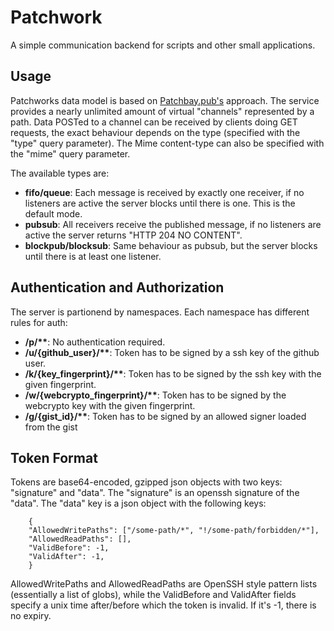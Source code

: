# Patchwork

A simple communication backend for scripts and other small applications.

## Usage

Patchworks data model is based on
[Patchbay.pub\'s](https://patchbay.pub) approach. The service provides a
nearly unlimited amount of virtual \"channels\" represented by a path.
Data POSTed to a channel can be received by clients doing GET requests,
the exact behaviour depends on the type (specified with the \"type\"
query parameter). The Mime content-type can also be specified with the
\"mime\" query parameter.

The available types are:

-   **fifo/queue**: Each message is received by exactly one receiver, if
    no listeners are active the server blocks until there is one. This
    is the default mode.
-   **pubsub**: All receivers receive the published message, if no
    listeners are active the server returns \"HTTP 204 NO CONTENT\".
-   **blockpub/blocksub**: Same behaviour as pubsub, but the server
    blocks until there is at least one listener.

## Authentication and Authorization

The server is partionend by namespaces. Each namespace has different
rules for auth:

-   **/p/\*\***: No authentication required.
-   **/u/{github_user}/\*\***: Token has to be signed by a ssh key of
    the github user.
-   **/k/{key_fingerprint}/\*\***: Token has to be signed by the ssh key
    with the given fingerprint.
-   **/w/{webcrypto_fingerprint}/\*\***: Token has to be signed by the
    webcrypto key with the given fingerprint.
-   **/g/{gist_id}/\*\***: Token has to be signed by an allowed signer
    loaded from the gist

## Token Format

Tokens are base64-encoded, gzipped json objects with two keys:
\"signature\" and \"data\". The \"signature\" is an openssh signature of
the \"data\". The \"data\" key is a json object with the following keys:

        {
        "AllowedWritePaths": ["/some-path/*", "!/some-path/forbidden/*"],
        "AllowedReadPaths": [],
        "ValidBefore": -1,
        "ValidAfter": -1,
        }
      

AllowedWritePaths and AllowedReadPaths are OpenSSH style pattern lists
(essentially a list of globs), while the ValidBefore and ValidAfter
fields specify a unix time after/before which the token is invalid. If
it\'s -1, there is no expiry.
